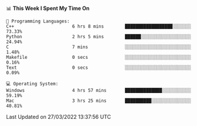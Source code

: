 
<!--START_SECTION:waka-->
📊 **This Week I Spent My Time On** 

```text
💬 Programming Languages: 
C++                      6 hrs 8 mins        ██████████████████░░░░░░░   73.33% 
Python                   2 hrs 5 mins        ██████░░░░░░░░░░░░░░░░░░░   24.94% 
C                        7 mins              ░░░░░░░░░░░░░░░░░░░░░░░░░   1.48% 
Makefile                 0 secs              ░░░░░░░░░░░░░░░░░░░░░░░░░   0.16% 
Text                     0 secs              ░░░░░░░░░░░░░░░░░░░░░░░░░   0.09%

💻 Operating System: 
Windows                  4 hrs 57 mins       ██████████████░░░░░░░░░░░   59.19% 
Mac                      3 hrs 25 mins       ██████████░░░░░░░░░░░░░░░   40.81%

```


 Last Updated on 27/03/2022 13:37:56 UTC
<!--END_SECTION:waka-->
